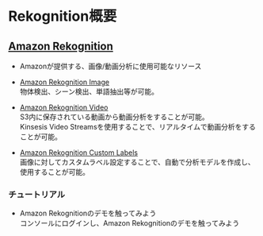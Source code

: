 # Rekognition概要

## [Amazon Rekognition](https://docs.aws.amazon.com/ja_jp/rekognition/latest/dg/rekognition-dg.pdf)

* Amazonが提供する、画像/動画分析に使用可能なリソース

* [Amazon Rekognition Image](https://aws.amazon.com/jp/rekognition/image-features/?nc=sn&loc=3&dn=2)  
物体検出、シーン検出、単語抽出等が可能。

* [Amazon Rekognition Video](https://aws.amazon.com/jp/rekognition/video-features/?nc=sn&loc=3&dn=1)  
S3内に保存されている動画から動画分析をすることが可能。  
Kinsesis Video Streamsを使用することで、リアルタイムで動画分析をすることが可能。

* [Amazon Rekognition Custom Labels](https://aws.amazon.com/jp/rekognition/custom-labels-features/)  
画像に対してカスタムラベル設定することで、自動で分析モデルを作成し、使用することが可能。

### チュートリアル

* Amazon Rekognitionのデモを触ってみよう  
  コンソールにログインし、Amazon Rekognitionのデモを触ってみよう
  